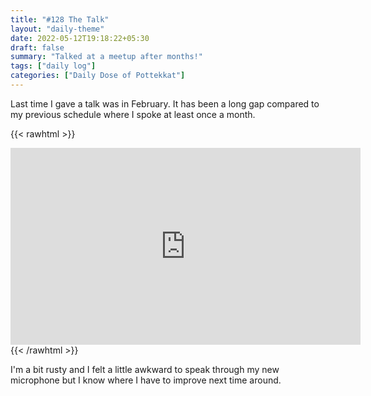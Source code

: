 ```yaml
---
title: "#128 The Talk"
layout: "daily-theme"
date: 2022-05-12T19:18:22+05:30
draft: false
summary: "Talked at a meetup after months!"
tags: ["daily log"]
categories: ["Daily Dose of Pottekkat"]
---
```


Last time I gave a talk was in February. It has been a long gap compared to my previous schedule where I spoke at least once a month.

{{< rawhtml >}}
<iframe width="560" height="315" src="https://www.youtube.com/embed/LhUubDB7uuo?start=2402" title="YouTube video player" frameborder="0" allow="accelerometer; autoplay; clipboard-write; encrypted-media; gyroscope; picture-in-picture" allowfullscreen></iframe>
{{< /rawhtml >}}

I'm a bit rusty and I felt a little awkward to speak through my new microphone but I know where I have to improve next time around.
